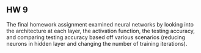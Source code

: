 ## HW 9

The final homework assignment examined neural networks by looking into the architecture at each layer, the activation function, the testing accuracy, and comparing testing accuracy based off various scenarios (reducing neurons in hidden layer and changing the number of training iterations).
